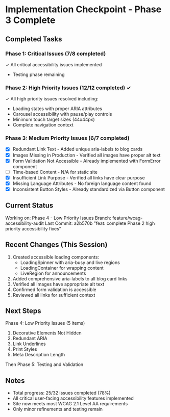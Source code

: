 # Implementation Checkpoint - Phase 3 Complete

## Completed Tasks

### Phase 1: Critical Issues (7/8 completed)
✓ All critical accessibility issues implemented
- Testing phase remaining

### Phase 2: High Priority Issues (12/12 completed) ✓
✓ All high priority issues resolved including:
- Loading states with proper ARIA attributes
- Carousel accessibility with pause/play controls
- Minimum touch target sizes (44x44px)
- Complete navigation context

### Phase 3: Medium Priority Issues (6/7 completed)
- [x] Redundant Link Text - Added unique aria-labels to blog cards
- [x] Images Missing in Production - Verified all images have proper alt text
- [x] Form Validation Not Accessible - Already implemented with FormError component
- [ ] Time-based Content - N/A for static site
- [x] Insufficient Link Purpose - Verified all links have clear purpose
- [x] Missing Language Attributes - No foreign language content found
- [x] Inconsistent Button Styles - Already standardized via Button component

## Current Status
Working on: Phase 4 - Low Priority Issues
Branch: feature/wcag-accessibility-audit
Last Commit: a2b570b "feat: complete Phase 2 high priority accessibility fixes"

## Recent Changes (This Session)
1. Created accessible loading components:
   - LoadingSpinner with aria-busy and live regions
   - LoadingContainer for wrapping content
   - LiveRegion for announcements
2. Added comprehensive aria-labels to all blog card links
3. Verified all images have appropriate alt text
4. Confirmed form validation is accessible
5. Reviewed all links for sufficient context

## Next Steps
Phase 4: Low Priority Issues (5 items)
1. Decorative Elements Not Hidden
2. Redundant ARIA
3. Link Underlines
4. Print Styles
5. Meta Description Length

Then Phase 5: Testing and Validation

## Notes
- Total progress: 25/32 issues completed (78%)
- All critical user-facing accessibility features implemented
- Site now meets most WCAG 2.1 Level AA requirements
- Only minor refinements and testing remain